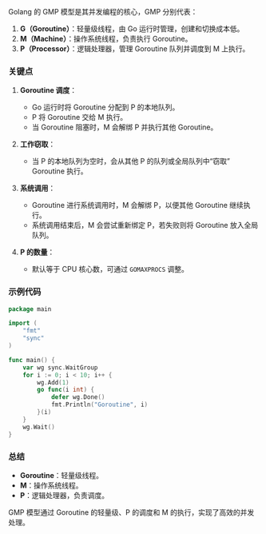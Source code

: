 Golang 的 GMP 模型是其并发编程的核心，GMP 分别代表：

1. **G（Goroutine）**：轻量级线程，由 Go 运行时管理，创建和切换成本低。
2. **M（Machine）**：操作系统线程，负责执行 Goroutine。
3. **P（Processor）**：逻辑处理器，管理 Goroutine 队列并调度到 M 上执行。

### 关键点

1. **Goroutine 调度**：
   - Go 运行时将 Goroutine 分配到 P 的本地队列。
   - P 将 Goroutine 交给 M 执行。
   - 当 Goroutine 阻塞时，M 会解绑 P 并执行其他 Goroutine。

2. **工作窃取**：
   - 当 P 的本地队列为空时，会从其他 P 的队列或全局队列中“窃取” Goroutine 执行。

3. **系统调用**：
   - Goroutine 进行系统调用时，M 会解绑 P，以便其他 Goroutine 继续执行。
   - 系统调用结束后，M 会尝试重新绑定 P，若失败则将 Goroutine 放入全局队列。

4. **P 的数量**：
   - 默认等于 CPU 核心数，可通过 `GOMAXPROCS` 调整。

### 示例代码

```go
package main

import (
    "fmt"
    "sync"
)

func main() {
    var wg sync.WaitGroup
    for i := 0; i < 10; i++ {
        wg.Add(1)
        go func(i int) {
            defer wg.Done()
            fmt.Println("Goroutine", i)
        }(i)
    }
    wg.Wait()
}
```

### 总结

- **Goroutine**：轻量级线程。
- **M**：操作系统线程。
- **P**：逻辑处理器，负责调度。

GMP 模型通过 Goroutine 的轻量级、P 的调度和 M 的执行，实现了高效的并发处理。
